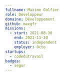 ```yaml
---
fullname: Maxime Golfier
role: Développeur
domaine: Développement
github: maxgfr
missions:
  - start: 2021-08-30
    end: 2021-11-30
    status: independent
    employer: Octo
startups:
  - codedutravail
badges:
  - segur
---
```


